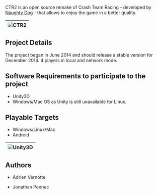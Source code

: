 CTR2 is an open source remake of Crash Team Racing - developed by [Naughty Dog](http://www.naughtydog.com) - that allows to enjoy the game in a better quality.

| ![CTR2](http://forum.unity3d.com/attachments/logo-titled-png.16698 "Warning, this a preview of the game") |
|:----:|

## Project Details

The project began in June 2014 and should release a stable version for December 2014.
4 players in local and network mode.

## Software Requirements to participate to the project

* Unity3D
* Windows/Mac OS as Unity is still unavailable for Linux.

## Playable Targets

* Windows/Linux/Mac
* Android

| ![Unity3D](http://forum.unity3d.com/attachments/logo-titled-png.16698 "Unity3D") |
|:----:|

## Authors

* Adrien Vernotte

* Jonathan Pennec